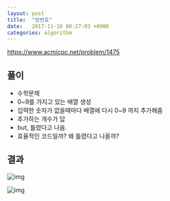 ```yaml
---
layout: post
title:  "방번호"
date:   2017-11-16 00:27:03 +0900
categories: algorithm
---
```


<https://www.acmicpc.net/problem/1475>

## 풀이

* 수학문제
* 0~9를 가지고 있는 배열 생성
* 입력한 숫자가 없을때마다 배열에 다시 0~9 까지 추가해줌
* 추가하는 개수가 답
* but, 틀렸다고 나옴.
* 효율적인 코드일까? 왜 틀렸다고 나올까?

## 결과

![img](https://github.com/KoJunHee/kojunhee.github.io/raw/master/img/32.png)

![img](https://github.com/KoJunHee/kojunhee.github.io/raw/master/img/33.png)







	